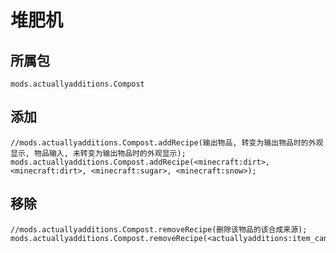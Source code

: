 # 堆肥机

## 所属包
`mods.actuallyadditions.Compost`

## 添加

```zenscript
//mods.actuallyadditions.Compost.addRecipe(输出物品, 转变为输出物品时的外观显示, 物品输入, 未转变为输出物品时的外观显示);
mods.actuallyadditions.Compost.addRecipe(<minecraft:dirt>, <minecraft:dirt>, <minecraft:sugar>, <minecraft:snow>);
```

## 移除

```zenscript
//mods.actuallyadditions.Compost.removeRecipe(删除该物品的该合成来源);
mods.actuallyadditions.Compost.removeRecipe(<actuallyadditions:item_canola_seed>);
```